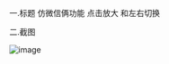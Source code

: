 一.标题
仿微信俩功能 点击放大 和左右切换





二.截图




![image](https://github.com/1658585060/DragPhotoViewDemo/blob/master/app/gif/a.gif)